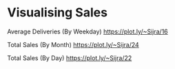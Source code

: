 # Visualising Sales

Average Deliveries (By Weekday)
https://plot.ly/~Sijra/16

Total Sales (By Month)
https://plot.ly/~Sijra/24

Total Sales (By Day)
https://plot.ly/~Sijra/22
